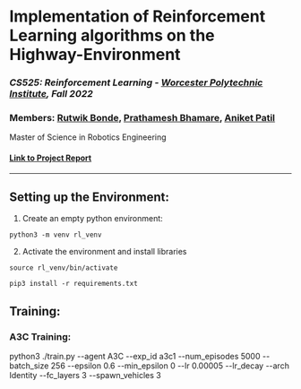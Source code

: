 # Implementation of Reinforcement Learning algorithms on the Highway-Environment

### *CS525: Reinforcement Learning - [Worcester Polytechnic Institute](https://www.wpi.edu/), Fall 2022*

### Members: [Rutwik Bonde](https://github.com/Rubo12345), [Prathamesh Bhamare](https://github.com/Prathamesh1411), [Aniket Patil](https://github.com/aniketmpatil)

Master of Science in Robotics Engineering

#### [Link to Project Report](./Reinforcement_Learning_Course_Project.pdf)

---

## Setting up the Environment:

1. Create an empty python environment:
```
python3 -m venv rl_venv
```

2. Activate the environment and install libraries
```
source rl_venv/bin/activate
```
```
pip3 install -r requirements.txt
```

## Training:

### A3C Training:

python3 ./train.py --agent A3C --exp_id a3c1 --num_episodes 5000 --batch_size 256 --epsilon 0.6 --min_epsilon 0 --lr 0.00005 --lr_decay --arch Identity --fc_layers 3 --spawn_vehicles 3